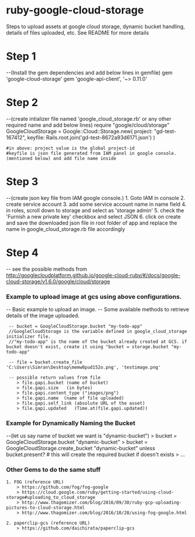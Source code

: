 # ruby-google-cloud-storage
Steps to upload assets at google cloud storage, dynamic bucket handling, details of files uploaded, etc. See README for more details


# Step 1 
--(Install the gem dependencies and add below lines in gemfile)
	gem 'google-cloud-storage'
	gem 'google-api-client', '~> 0.11.0'

# Step 2 
--(create intializer file named 'google_cloud_storage.rb' or any other required name and add below lines)
	require "google/cloud/storage"
	GoogleCloudStorage = Google::Cloud::Storage.new(
	 project: "gd-test-167412",
	 keyfile: Rails.root.join('gd-test-8672a93d6171.json')
	)

	#in above: project value is the global project-id 
	#keyfile is json file generated from IAM panel in google console. (mentioned below) and add file name inside

# Step 3 
--(create json key file from IAM google console.)
	1. Goto IAM in console
	2. create service account
	3. add some service account name in name field
	4. in roles, scroll down to storage and select as 'storage admin'
	5. check the 'Furnish a new private key' checkbox and select JSON
	6. click on create and save the downloaded json file in root folder of app and replace the name in google_cloud_storage.rb file accordingly

# Step 4
-- see the possible methods from http://googlecloudplatform.github.io/google-cloud-ruby/#/docs/google-cloud-storage/v1.6.0/google/cloud/storage

### Example to upload image at gcs using above configurations.
-- Basic example to upload an image. 
-- Some available methods to retrieve details of the image uploaded.

	 -- bucket = GoogleCloudStorage.bucket "my-todo-app" 
	 //GoogleCloudStorage is the variable defined in google_cloud_storage initializer file.
	 //"my-todo-app" is the name of the bucket already created at GCS. if bucket doesn't exist, create it using "bucket = storage.bucket "my-todo-app"

	 -- file = bucket.create_file 'C:\Users\Simran\Desktop\memw0pud152o.png', 'testimage.png'

	 -- possible return values from file
	 	> file.gapi.bucket (name of bucket)
		> file.gapi.size   (in bytes)
		> file.gapi.content_type ("images/png")
		> file.gapi.name  (name of file uploaded)
		> file.gapi.self_link (absolute URL of the asset)
		> file.gapi.updated   (Time.at(file.gapi.updated))


### Example for Dynamically Naming the Bucket 
--(let us say name of bucket we want is "dynamic-bucket")
	> bucket = GoogleCloudStorage.bucket "dynamic-bucket"
	> bucket = GoogleCloudStorage.create_bucket "dynamic-bucket" unless bucket.present? # this will create the required bucket if doesn't exists
	> ...


### Other Gems to do the same stuff
	1. FOG (reference URL)
		> https://github.com/fog/fog-google
		> https://cloud.google.com/ruby/getting-started/using-cloud-storage#uploading_to_cloud_storage
		> http://www.thagomizer.com/blog/2016/09/30/ruby-gcp-uploading-pictures-to-cloud-storage.html
		> http://www.thagomizer.com/blog/2016/10/28/using-fog-google.html

	2. paperclip-gcs (reference URL)
		> https://github.com/daichirata/paperclip-gcs

